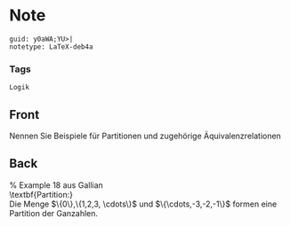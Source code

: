 # Note
```
guid: y0aWA;YU>|
notetype: LaTeX-deb4a
```

### Tags
```
Logik
```

## Front
Nennen Sie Beispiele für Partitionen und zugehörige Äquivalenzrelationen

## Back
<div>
</div><div>% Example 18 aus Gallian</div><div>\textbf{Partition:}</div><div>
</div>Die Menge $\{0\},\{1,2,3, \cdots\}$ und $\{\cdots,-3,-2,-1\}$ formen eine Partition der Ganzahlen.<div>
<div>
</div></div>
